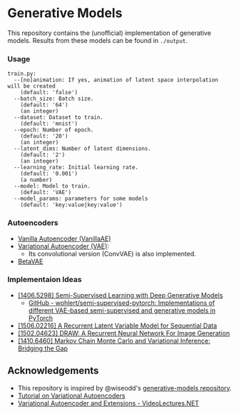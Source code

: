 # Generative Models

This repository contains the (unofficial) implementation of generative models. Results from these models can be found in `./output`.

### Usage
```
train.py:
  --[no]animation: If yes, animation of latent space interpolation will be created
    (default: 'false')
  --batch_size: Batch size.
    (default: '64')
    (an integer)
  --dataset: Dataset to train.
    (default: 'mnist')
  --epoch: Number of epoch.
    (default: '20')
    (an integer)
  --latent_dims: Number of latent dimensions.
    (default: '2')
    (an integer)
  --learning_rate: Initial learning rate.
    (default: '0.001')
    (a number)
  --model: Model to train.
    (default: 'VAE')
  --model_params: parameters for some models
    (default: 'key:value|key:value')
```

### Autoencoders
- [Vanilla Autoencoder (VanillaAE)][vanilla-ae]
- [Variational Autoencoder (VAE)][vae]:
    - Its convolutional version (ConvVAE) is also implemented.
- [BetaVAE][betavae]

### Implementaion Ideas
- [[1406.5298] Semi-Supervised Learning with Deep Generative Models](https://arxiv.org/abs/1406.5298)
  - [GitHub - wohlert/semi-supervised-pytorch: Implementations of different VAE-based semi-supervised and generative models in PyTorch](https://github.com/wohlert/semi-supervised-pytorch)
- [[1506.02216] A Recurrent Latent Variable Model for Sequential Data](https://arxiv.org/abs/1506.02216)
- [[1502.04623] DRAW: A Recurrent Neural Network For Image Generation](https://arxiv.org/abs/1502.04623)
- [[1410.6460] Markov Chain Monte Carlo and Variational Inference: Bridging the Gap](https://arxiv.org/abs/1410.6460)

## Acknowledgements
- This repository is inspired by @wiseodd's [generative-models repository](https://github.com/wiseodd/generative-models).
- [Tutorial on Variational Autoencoders](https://arxiv.org/abs/1606.05908)
- [Variational Autoencoder and Extensions - VideoLectures.NET](http://videolectures.net/deeplearning2015_courville_autoencoder_extension/?q=variational%20autoencoder)

[vanilla-ae]: https://pdfs.semanticscholar.org/c50d/ca78e97e335d362d6b991ae0e1448914e9a3.pdf
[vae]: https://arxiv.org/abs/1312.6114
[betavae]: https://openreview.net/forum?id=Sy2fzU9gl
